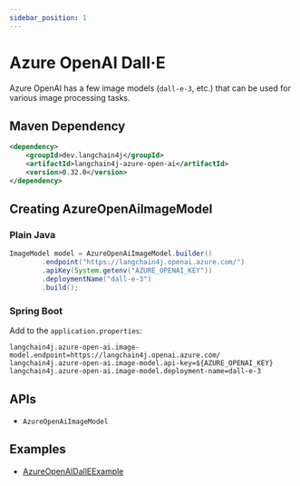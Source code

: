```yaml
---
sidebar_position: 1
---
```


# Azure OpenAI Dall·E

Azure OpenAI has a few image models (`dall-e-3`, etc.) that can be used for various image processing tasks.

## Maven Dependency

```xml
<dependency>
    <groupId>dev.langchain4j</groupId>
    <artifactId>langchain4j-azure-open-ai</artifactId>
    <version>0.32.0</version>
</dependency>
```

## Creating AzureOpenAiImageModel

### Plain Java
```java
ImageModel model = AzureOpenAiImageModel.builder()
        .endpoint("https://langchain4j.openai.azure.com/")
        .apiKey(System.getenv("AZURE_OPENAI_KEY"))
        .deploymentName("dall-e-3")
        .build();
```

### Spring Boot
Add to the `application.properties`:
```properties
langchain4j.azure-open-ai.image-model.endpoint=https://langchain4j.openai.azure.com/
langchain4j.azure-open-ai.image-model.api-key=${AZURE_OPENAI_KEY}
langchain4j.azure-open-ai.image-model.deployment-name=dall-e-3
```

## APIs

- `AzureOpenAiImageModel`

## Examples

- [AzureOpenAIDallEExample](https://github.com/langchain4j/langchain4j-examples/blob/main/azure-open-ai-examples/src/main/java/AzureOpenAIDallEExample.java)
